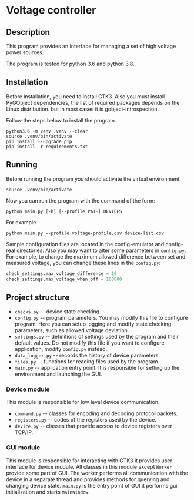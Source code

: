 # Voltage controller
## Description
This program provides an interface for managing a set of high voltage power sources.

The program is tested for python 3.6 and python 3.8.

## Installation
Before installation, you need to install GTK3.
Also you must install PyGObject dependencies,
the list of required packages depends on the Linux distribution.
but in most cases it is gobject-introspection.

Follow the steps below to install the program.
```
python3.6 -m venv .venv --clear
source .venv/bin/activate
pip install --upgrade pip
pip install -r requirements.txt
```

## Running
Before running the program you should activate the virtual environment:
```
source .venv/bin/activate
```

Now you can run the program with the command of the form:
```
python main.py [-h] [--profile PATH] DEVICES
```
For example
```
python main.py --profile voltage-profile.csv device-list.csv
```
Sample configuration files are located in the config-emulator and config-real directories.
Also you may want to alter some parameters in ```config.py```.
For example, to change the maximum allowed difference between set and measured voltage,
you can change these lines in the ```config.py```:
```py
check_settings.max_voltage_difference = 10
check_settings.max_voltage_when_off = 100000
```

## Project structure
- ```checks.py``` -- device state checking.
- ```config.py``` -- program parameters. You may modify this file to configure program.
    Here you can setup logging and modify state checking parameters,
    such as allowed voltage deviation.
- ```settings.py``` -- definitions of settings used by the program and their default values.
    Do not modify this file if you want to configure application, modify ```config.py``` instead.
- ```data_logger.py``` -- records the history of device parameters.
- ```files.py``` -- functions for reading files used by the program.
- ```main.py``` -- application entry point. It is responsible for setting up the environment and launching the GUI.

### Device module
This module is responsible for low level device communication.
- ```command.py``` -- classes for encoding and decoding protocol packets.
- ```registers.py``` -- codes of the registers used by the device.
- ```device.py``` -- classes that provide access to device registers over TCP/IP.

### GUI module
This module is responsible for interacting with GTK3 it provides user interface for device module.
All classes in this module except ```Worker``` provide some part of GUI.
The worker performs all communication with the device in a separate thread
and provides methods for querying and changing device state.
```main.py``` is the entry point of GUI it performs gui initialization and starts ```MainWindow```.

